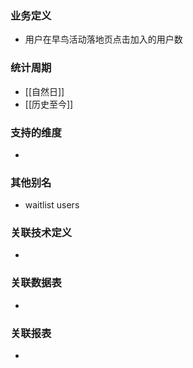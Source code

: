### 业务定义

* 用户在早鸟活动落地页点击加入的用户数
### 统计周期

* [[自然日]]
* [[历史至今]]
### 支持的维度

* 
### 其他别名

* waitlist users
### 关联技术定义

* 
### 关联数据表

* 
### 关联报表
* 